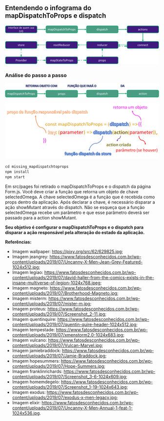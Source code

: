 ## Entendendo o infograma do mapDispatchToProps e dispatch

![react-redux](images/map-Dispatch-To-Props-and-dispatch-info.png)

### Análise do passo a passo
![mapDispatchToProps e dispatch](images/map-Dispatch-To-Props-and-dispatch.png)

![mapDispatchToProp](images/map-Dispatch-To-Props.png)

```javascript
cd missing_mapdispatchtoprops
npm install
npm start
```

Em src/pages foi retirado o mapDispatchToProps e o dispatch da página Form.js. Você deve criar a função que retorna um objeto de chave selectedOmega. A chave selectedOmega é a função que é recebida como props dentro da aplicação. Após declarar a chave, é necessário disparar a ação showMutant através do dispatch. Não se esqueça que a função selectedOmega recebe um parâmetro e que esse parâmetro deverá ser passado para a action showMutant.

**Seu objetivo é configurar o mapDispatchToProps e o dispatch para disparar a ação responsável pela alteração do estado da aplicação.**

**Referências:**

- Imagem wallpaper: https://pixy.org/src/62/629825.jpg;
- Imagem jeangrey: https://www.fatosdesconhecidos.com.br/wp-content/uploads/2019/07/Uncanny-X-Men-Jean-Grey-Featured-1024x512.jpg;
- Imagem legiao: https://www.fatosdesconhecidos.com.br/wp-content/uploads/2019/07/david-haller-from-the-comics-exists-in-the-insane-multiverse-of-legion-1024x768.jpeg;
- Imagem magneto: https://www.fatosdesconhecidos.com.br/wp-content/uploads/2019/07/Brotherhood-Magneto.jpg;
- Imagem misterm: https://www.fatosdesconhecidos.com.br/wp-content/uploads/2019/07/mister-m.jpg;
- Imagem proteus: https://www.fatosdesconhecidos.com.br/wp-content/uploads/2019/07/Screenshot_2-11.jpg;
- Imagem quentinquire: https://www.fatosdesconhecidos.com.br/wp-content/uploads/2019/07/quentin-quire-header-1024x512.jpg;
- Imagem tempestade: https://www.fatosdesconhecidos.com.br/wp-content/uploads/2019/07/xmenstorm2.0-1024x683.jpg;
- Imagem vulcano: https://www.fatosdesconhecidos.com.br/wp-content/uploads/2019/07/Vulcan-Marvel.jpg;
- Imagem jamiebraddock: https://www.fatosdesconhecidos.com.br/wp-content/uploads/2019/07/Jamie-Braddock.jpg;
- Imagem hopesummers: https://www.fatosdesconhecidos.com.br/wp-content/uploads/2019/07/Hope-Summers.jpg;
- Imagem franklinrichards: https://www.fatosdesconhecidos.com.br/wp-content/uploads/2019/07/Screenshot_3-6-1024x609.jpg;
- Imagem homemdegelo: https://www.fatosdesconhecidos.com.br/wp-content/uploads/2019/07/Screenshot_1-19-1024x643.jpg;
- Imagem exodus: https://www.fatosdesconhecidos.com.br/wp-content/uploads/2019/07/exodus-x-men-legacy.jpg;
- Imagem elixir: https://www.fatosdesconhecidos.com.br/wp-content/uploads/2019/07/Uncanny-X-Men-Annual-1-feat-1-1024x536.jpg.
